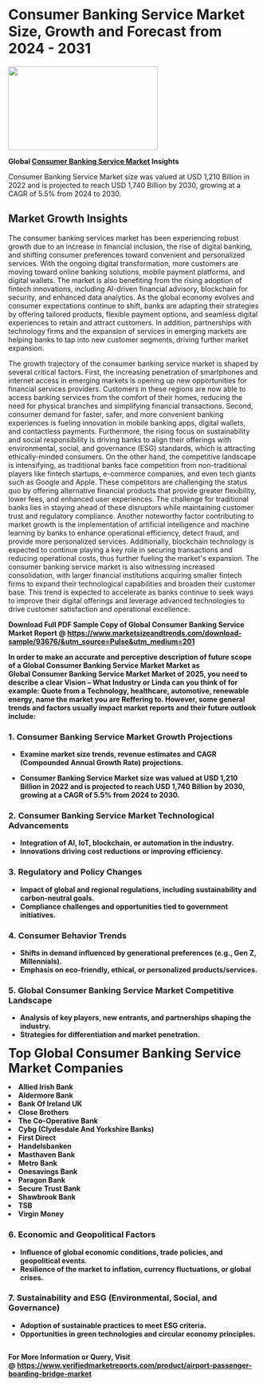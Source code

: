 <H1>Consumer Banking Service Market Size, Growth and Forecast from 2024 - 2031</H1><img class="aligncenter size-medium wp-image-584254" src="https://thirdeyenews.in/wp-content/uploads/2024/09/Global-Market-Research-300x168.jpeg" alt="" width="300" height="168" /><p><strong>Global&nbsp;<a href="https://www.marketsizeandtrends.com/download-sample/93676/&amp;utm_source=Pulse&amp;utm_medium=201">Consumer Banking Service Market</a> Insights</strong></p><p>Consumer Banking Service Market size was valued at USD 1,210 Billion in 2022 and is projected to reach USD 1,740 Billion by 2030, growing at a CAGR of 5.5% from 2024 to 2030.</p><p><h2>Market Growth Insights</h2> <p>The consumer banking services market has been experiencing robust growth due to an increase in financial inclusion, the rise of digital banking, and shifting consumer preferences toward convenient and personalized services. With the ongoing digital transformation, more customers are moving toward online banking solutions, mobile payment platforms, and digital wallets. The market is also benefiting from the rising adoption of fintech innovations, including AI-driven financial advisory, blockchain for security, and enhanced data analytics. As the global economy evolves and consumer expectations continue to shift, banks are adapting their strategies by offering tailored products, flexible payment options, and seamless digital experiences to retain and attract customers. In addition, partnerships with technology firms and the expansion of services in emerging markets are helping banks to tap into new customer segments, driving further market expansion.</p> <p><strong></strong></p> <p>The growth trajectory of the consumer banking service market is shaped by several critical factors. First, the increasing penetration of smartphones and internet access in emerging markets is opening up new opportunities for financial services providers. Customers in these regions are now able to access banking services from the comfort of their homes, reducing the need for physical branches and simplifying financial transactions. Second, consumer demand for faster, safer, and more convenient banking experiences is fueling innovation in mobile banking apps, digital wallets, and contactless payments. Furthermore, the rising focus on sustainability and social responsibility is driving banks to align their offerings with environmental, social, and governance (ESG) standards, which is attracting ethically-minded consumers. On the other hand, the competitive landscape is intensifying, as traditional banks face competition from non-traditional players like fintech startups, e-commerce companies, and even tech giants such as Google and Apple. These competitors are challenging the status quo by offering alternative financial products that provide greater flexibility, lower fees, and enhanced user experiences. The challenge for traditional banks lies in staying ahead of these disruptors while maintaining customer trust and regulatory compliance. Another noteworthy factor contributing to market growth is the implementation of artificial intelligence and machine learning by banks to enhance operational efficiency, detect fraud, and provide more personalized services. Additionally, blockchain technology is expected to continue playing a key role in securing transactions and reducing operational costs, thus further fueling the market's expansion. The consumer banking service market is also witnessing increased consolidation, with larger financial institutions acquiring smaller fintech firms to expand their technological capabilities and broaden their customer base. This trend is expected to accelerate as banks continue to seek ways to improve their digital offerings and leverage advanced technologies to drive customer satisfaction and operational excellence. <p><strong></p><p><span class=""><strong>Download Full PDF Sample Copy of Global Consumer Banking Service Market Report</strong> @ <a href="https://www.marketsizeandtrends.com/download-sample/93676/&amp;utm_source=Pulse&amp;utm_medium=201" target="_blank">https://www.marketsizeandtrends.com/download-sample/93676/&amp;utm_source=Pulse&amp;utm_medium=201</a></span></p><p>In order to make an accurate and perceptive description of future scope of a Global&nbsp;Consumer Banking Service Market Market as Global&nbsp;Consumer Banking Service Market Market of 2025, you need to describe a clear Vision &ndash; What Industry or Linda can you think of for example: Quote from a Technology, healthcare, automotive, renewable energy, name the market you are Reffering to. However, some general trends and factors usually impact market reports and their future outlook include:</p><h3>1.&nbsp;<strong>Consumer Banking Service Market Growth Projections</strong></h3><ul><li>Examine market size trends, revenue estimates and CAGR (Compounded Annual Growth Rate) projections.</li><li><p>Consumer Banking Service Market size was valued at USD 1,210 Billion in 2022 and is projected to reach USD 1,740 Billion by 2030, growing at a CAGR of 5.5% from 2024 to 2030.</p></li></ul><h3>2.&nbsp;<strong>Consumer Banking Service Market Technological Advancements</strong></h3><ul><li>Integration of AI, IoT, blockchain, or automation in the industry.</li><li>Innovations driving cost reductions or improving efficiency.</li></ul><h3>3.&nbsp;<strong>Regulatory and Policy Changes</strong></h3><ul><li>Impact of global and regional regulations, including sustainability and carbon-neutral goals.</li><li>Compliance challenges and opportunities tied to government initiatives.</li></ul><h3>4.&nbsp;<strong>Consumer Behavior Trends</strong></h3><ul><li>Shifts in demand influenced by generational preferences (e.g., Gen Z, Millennials).</li><li>Emphasis on eco-friendly, ethical, or personalized products/services.</li></ul><h3>5.&nbsp;<strong>Global Consumer Banking Service Market Competitive Landscape</strong></h3><ul><li>Analysis of key players, new entrants, and partnerships shaping the industry.</li><li>Strategies for differentiation and market penetration.</li></ul><p data-pm-slice="1 1 []"><span style="color: inherit; font-family: inherit; font-size: 25px;">Top Global Consumer Banking Service Market Companies</span></p><div class="" data-test-id=""><p><li>Allied Irish Bank</li><li> Aldermore Bank</li><li> Bank Of Ireland UK</li><li> Close Brothers</li><li> The Co-Operative Bank</li><li> Cybg (Clydesdale And Yorkshire Banks)</li><li> First Direct</li><li> Handelsbanken</li><li> Masthaven Bank</li><li> Metro Bank</li><li> Onesavings Bank</li><li> Paragon Bank</li><li> Secure Trust Bank</li><li> Shawbrook Bank</li><li> TSB</li><li> Virgin Money</li></p></div><h3>6.&nbsp;<strong>Economic and Geopolitical Factors</strong></h3><ul><li>Influence of global economic conditions, trade policies, and geopolitical events.</li><li>Resilience of the market to inflation, currency fluctuations, or global crises.</li></ul><h3>7.&nbsp;<strong>Sustainability and ESG (Environmental, Social, and Governance)</strong></h3><ul><li>Adoption of sustainable practices to meet ESG criteria.</li><li>Opportunities in green technologies and circular economy principles.</li></ul><h2><strong style="font-size: 14px;">For More Information or Query, Visit @&nbsp;</strong><a style="background-color: #ffffff; font-size: 14px;" href="https://www.marketsizeandtrends.com/report/consumer-banking-service-market/" target="_blank">https://www.verifiedmarketreports.com/product/airport-passenger-boarding-bridge-market</a></h2>